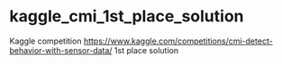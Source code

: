 # kaggle_cmi_1st_place_solution
Kaggle competition https://www.kaggle.com/competitions/cmi-detect-behavior-with-sensor-data/ 1st place solution

